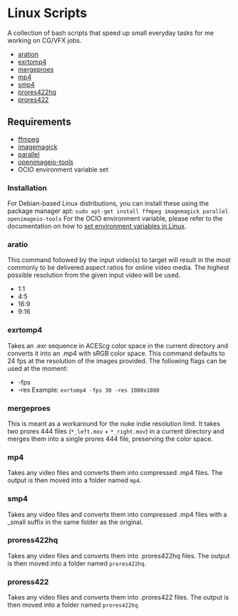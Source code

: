 # Linux Scripts
A collection of bash scripts that speed up small everyday tasks for me working on CG/VFX jobs.

- [aration](#aratio)
- [exrtomp4](#exrtomp4)
- [mergeproes](#mergeprores)
- [mp4](#mp4)
- [smp4](#smp4)
- [prores422hq](#prores422hq)
- [prores422](#prores422)

## Requirements
- [ffmpeg](https://www.ffmpeg.org/)
- [imagemagick](https://imagemagick.org/index.php)
- [parallel](https://www.gnu.org/software/parallel/)
- [openimageio-tools](https://github.com/OpenImageIO/oiio)
- OCIO environment variable set

### Installation
For Debian-based Linux distributions, you can install these using the package manager apt:
`sudo apt-get install ffmpeg imagemagick parallel openimageio-tools`
For the OCIO environment variable, please refer to the documentation on how to [set environment variables in Linux](https://www.serverlab.ca/tutorials/linux/administration-linux/how-to-set-environment-variables-in-linux/).

### aratio
This command followed by the input video(s) to target will result in the most commonly to be delivered aspect ratios for online video media. The highest possible resolution from the given input video will be used.
- 1:1
- 4:5
- 16:9
- 9:16

### exrtomp4
Takes an .exr sequence in ACEScg color space in the current directory and converts it into an .mp4 with sRGB color space. This command defaults to 24 fps at the resolution of the images provided. The following flags can be used at the moment: 
- -fps 
- -res
Example:
`exrtomp4 -fps 30 -res 1080x1080`

### mergeproes
This is meant as a workaround for the nuke indie resolution limit. It takes two prores 444 files (`*_left.mov` + `*_right.mov`) in a current directory and merges them into a single prores 444 file, preserving the color space. 

### mp4
Takes any video files and converts them into compressed .mp4 files. The output is then moved into a folder named `mp4`.

### smp4
Takes any video files and converts them into compressed .mp4 files with a _small suffix in the same folder as the original.

### proress422hq
Takes any video files and converts them into .prores422hq files. The output is then moved into a folder named `prores422hq`.

### proress422
Takes any video files and converts them into .prores422 files. The output is then moved into a folder named `prores422hq`.

